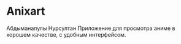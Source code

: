 # Anixart 
Абдыманапулы Нурсултан
Приложение для просмотра аниме в хорошем качестве, с удобным интерфейсом. 
